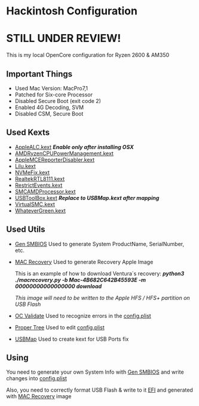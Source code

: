 # Hackintosh Configuration

# STILL UNDER REVIEW!

This is my local OpenCore configuration for Ryzen 2600 & AM350

## Important Things

- Used Mac Version: MacPro7,1
- Patched for Six-core Processor
- Disabled Secure Boot (exit code 2)
- Enabled 4G Decoding, SVM
- Disabled CSM, Secure Boot

## Used Kexts

- [AppleALC.kext](https://github.com/acidanthera/AppleALC/releases)
**_Enable only after installing OSX_**
- [AMDRyzenCPUPowerManagement.kext](https://github.com/trulyspinach/SMCAMDProcessor)
- [AppleMCEReporterDisabler.kext](https://github.com/Pavo-IM/OC-Gen-X/issues/118)
- [Lilu.kext](https://github.com/acidanthera/Lilu)
- [NVMeFix.kext](https://github.com/acidanthera/NVMeFix)
- [RealtekRTL8111.kext](https://github.com/Mieze/RTL8111_driver_for_OS_X)
- [RestrictEvents.kext](https://github.com/acidanthera/RestrictEvents)
- [SMCAMDProcessor.kext](https://github.com/trulyspinach/SMCAMDProcessor)
- [USBToolBox.kext](https://github.com/USBToolBox/tool)
**_Replace to USBMap.kext after mapping_**
- [VirtualSMC.kext](https://github.com/acidanthera/VirtualSMC/releases)
- [WhateverGreen.kext](https://github.com/acidanthera/WhateverGreen)

## Used Utils

- [Gen SMBIOS](/Utils/Gen%20SMBIOS/)
  Used to generate System ProductName, SerialNumber, etc.

- [MAC Recovery](/Utils/MAC%20Recovery/)
  Used to generate Recovery Apple Image

  This is an example of how to download Ventura`s recovery: **_python3 ./macrecovery.py -b Mac-4B682C642B45593E -m 00000000000000000 download_**

  _This image will need to be written to the Apple HFS / HFS+ partition on USB Flash_

- [OC Validate](/Utils/OC%20Validate/)
  Used to recognize errors in the [config.plist](/EFI/OC/config.plist)

- [Proper Tree](/Utils/Proper%20Tree/)
  Used to edit [config.plist](/EFI/OC/config.plist)

- [USBMap](/Utils/USBMap/)
  Used to create kext for USB Ports fix

## Using

You need to generate your own System Info with [Gen SMBIOS](/Utils/Gen%20SMBIOS/) and write changes into [config.plist](/EFI/OC/config.plist)

Also, you need to correctly format USB Flash & write to it [EFI](/EFI/) and generated with [MAC Recovery](/Utils/MAC%20Recovery/) image
